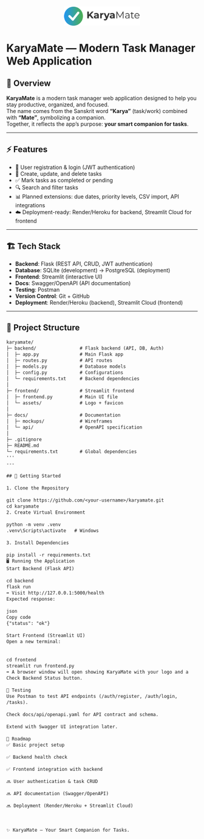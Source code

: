 <p align="center">
  <img src="frontend/assets/logo.png" alt="KaryaMate Logo" width="200"/>
</p>

# KaryaMate — Modern Task Manager Web Application

## 📌 Overview
**KaryaMate** is a modern task manager web application designed to help you stay productive, organized, and focused.  
The name comes from the Sanskrit word **“Karya”** (task/work) combined with **“Mate”**, symbolizing a companion.  
Together, it reflects the app’s purpose: **your smart companion for tasks**.

---

## ⚡ Features
- 🔑 User registration & login (JWT authentication)  
- 📝 Create, update, and delete tasks  
- ✅ Mark tasks as completed or pending  
- 🔍 Search and filter tasks  
- 📊 Planned extensions: due dates, priority levels, CSV import, API integrations  
- ☁️ Deployment-ready: Render/Heroku for backend, Streamlit Cloud for frontend  

---

## 🏗️ Tech Stack
- **Backend**: Flask (REST API, CRUD, JWT authentication)  
- **Database**: SQLite (development) → PostgreSQL (deployment)  
- **Frontend**: Streamlit (interactive UI)  
- **Docs**: Swagger/OpenAPI (API documentation)  
- **Testing**: Postman  
- **Version Control**: Git + GitHub  
- **Deployment**: Render/Heroku (backend), Streamlit Cloud (frontend)  

---

## 📂 Project Structure
```text
karyamate/
├─ backend/                # Flask backend (API, DB, Auth)
│  ├─ app.py               # Main Flask app
│  ├─ routes.py            # API routes
│  ├─ models.py            # Database models
│  ├─ config.py            # Configurations
│  └─ requirements.txt     # Backend dependencies
│
├─ frontend/               # Streamlit frontend
│  ├─ frontend.py          # Main UI file
│  └─ assets/              # Logo + favicon
│
├─ docs/                   # Documentation
│  ├─ mockups/             # Wireframes
│  └─ api/                 # OpenAPI specification
│
├─ .gitignore
├─ README.md
└─ requirements.txt        # Global dependencies
'''
---

## 🚀 Getting Started

1. Clone the Repository

git clone https://github.com/<your-username>/karyamate.git
cd karyamate
2. Create Virtual Environment

python -m venv .venv
.venv\Scripts\activate   # Windows

3. Install Dependencies

pip install -r requirements.txt
🖥️ Running the Application
Start Backend (Flask API)

cd backend
flask run
➡ Visit http://127.0.0.1:5000/health
Expected response:

json
Copy code
{"status": "ok"}

Start Frontend (Streamlit UI)
Open a new terminal:


cd frontend
streamlit run frontend.py
➡ A browser window will open showing KaryaMate with your logo and a Check Backend Status button.

🧪 Testing
Use Postman to test API endpoints (/auth/register, /auth/login, /tasks).

Check docs/api/openapi.yaml for API contract and schema.

Extend with Swagger UI integration later.

📜 Roadmap
✅ Basic project setup

✅ Backend health check

✅ Frontend integration with backend

🔜 User authentication & task CRUD

🔜 API documentation (Swagger/OpenAPI)

🔜 Deployment (Render/Heroku + Streamlit Cloud)



✨ KaryaMate — Your Smart Companion for Tasks.
